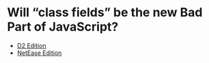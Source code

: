 # Will “class fields” be the new Bad Part of JavaScript?

- [D2 Edition](slide)
- [NetEase Edition](slide?netease)
